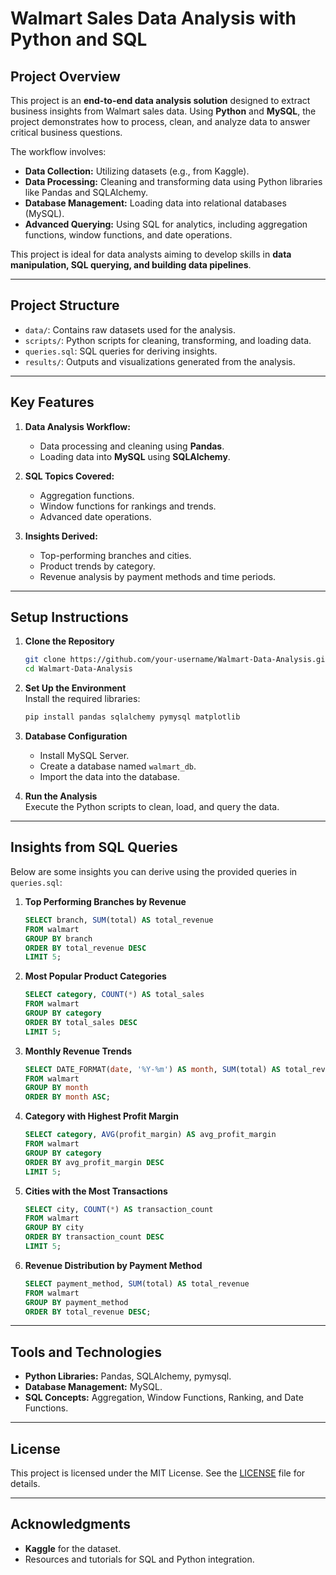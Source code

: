 # Walmart Sales Data Analysis with Python and SQL  

## Project Overview  
This project is an **end-to-end data analysis solution** designed to extract business insights from Walmart sales data. Using **Python** and **MySQL**, the project demonstrates how to process, clean, and analyze data to answer critical business questions.  

The workflow involves:  
- **Data Collection:** Utilizing datasets (e.g., from Kaggle).  
- **Data Processing:** Cleaning and transforming data using Python libraries like Pandas and SQLAlchemy.  
- **Database Management:** Loading data into relational databases (MySQL).  
- **Advanced Querying:** Using SQL for analytics, including aggregation functions, window functions, and date operations.  

This project is ideal for data analysts aiming to develop skills in **data manipulation, SQL querying, and building data pipelines**.

---

## Project Structure  
- `data/`: Contains raw datasets used for the analysis.  
- `scripts/`: Python scripts for cleaning, transforming, and loading data.  
- `queries.sql`: SQL queries for deriving insights.  
- `results/`: Outputs and visualizations generated from the analysis.

---

## Key Features  
1. **Data Analysis Workflow:**  
   - Data processing and cleaning using **Pandas**.  
   - Loading data into **MySQL** using **SQLAlchemy**.  

2. **SQL Topics Covered:**  
   - Aggregation functions.  
   - Window functions for rankings and trends.  
   - Advanced date operations.  

3. **Insights Derived:**  
   - Top-performing branches and cities.  
   - Product trends by category.  
   - Revenue analysis by payment methods and time periods.  

---

## Setup Instructions  

1. **Clone the Repository**  
   ```bash
   git clone https://github.com/your-username/Walmart-Data-Analysis.git
   cd Walmart-Data-Analysis
   ```

2. **Set Up the Environment**  
   Install the required libraries:  
   ```bash
   pip install pandas sqlalchemy pymysql matplotlib
   ```

3. **Database Configuration**  
   - Install MySQL Server.  
   - Create a database named `walmart_db`.  
   - Import the data into the database.

4. **Run the Analysis**  
   Execute the Python scripts to clean, load, and query the data.  

---

## Insights from SQL Queries  
Below are some insights you can derive using the provided queries in `queries.sql`:

1. **Top Performing Branches by Revenue**  
   ```sql
   SELECT branch, SUM(total) AS total_revenue
   FROM walmart
   GROUP BY branch
   ORDER BY total_revenue DESC
   LIMIT 5;
   ```

2. **Most Popular Product Categories**  
   ```sql
   SELECT category, COUNT(*) AS total_sales
   FROM walmart
   GROUP BY category
   ORDER BY total_sales DESC
   LIMIT 5;
   ```

3. **Monthly Revenue Trends**  
   ```sql
   SELECT DATE_FORMAT(date, '%Y-%m') AS month, SUM(total) AS total_revenue
   FROM walmart
   GROUP BY month
   ORDER BY month ASC;
   ```
4. **Category with Highest Profit Margin**  
   ```sql
   SELECT category, AVG(profit_margin) AS avg_profit_margin
   FROM walmart
   GROUP BY category
   ORDER BY avg_profit_margin DESC
   LIMIT 5;
   ```
5. **Cities with the Most Transactions**  
   ```sql
   SELECT city, COUNT(*) AS transaction_count
   FROM walmart
   GROUP BY city
   ORDER BY transaction_count DESC
   LIMIT 5;
   ```
5. **Revenue Distribution by Payment Method**  
   ```sql
   SELECT payment_method, SUM(total) AS total_revenue
   FROM walmart
   GROUP BY payment_method
   ORDER BY total_revenue DESC;
   ```
   

---

## Tools and Technologies  
- **Python Libraries:** Pandas, SQLAlchemy, pymysql.  
- **Database Management:** MySQL.  
- **SQL Concepts:** Aggregation, Window Functions, Ranking, and Date Functions.

---

## License  
This project is licensed under the MIT License. See the [LICENSE](LICENSE) file for details.

---

## Acknowledgments  
- **Kaggle** for the dataset.  
- Resources and tutorials for SQL and Python integration.
